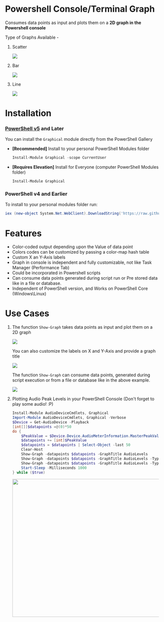 # Powershell Console/Terminal Graph
Consumes data points as input and plots them on a **2D graph in the Powershell console**

Type of Graphs Available -

1. Scatter

    ![](https://github.com/PrateekKumarSingh/PSConsoleGraph/blob/master/img/Scatter.jpg)

2. Bar

    ![](https://github.com/PrateekKumarSingh/PSConsoleGraph/blob/master/img/Bar.jpg)

3. Line

    ![](https://github.com/PrateekKumarSingh/PSConsoleGraph/blob/master/img/Line.jpg)

# Installation

### [PowerShell v5](https://www.microsoft.com/en-us/download/details.aspx?id=50395) and Later
You can install the `Graphical` module directly from the PowerShell Gallery


* **[Recommended]** Install to your personal PowerShell Modules folder
    ```PowerShell
    Install-Module Graphical -scope CurrentUser
    ```
* **[Requires Elevation]** Install for Everyone (computer PowerShell Modules folder)
    ```PowerShell
    Install-Module Graphical
    ```

### PowerShell v4 and Earlier
To install to your personal modules folder run:
```PowerShell
iex (new-object System.Net.WebClient).DownloadString('https://raw.githubusercontent.com/PrateekKumarSingh/Graphical/master/Install.ps1')
```

# Features
* Color-coded output depending upon the Value of data point
* Colors codes can be customized by passing a color-map hash table
* Custom X an Y-Axis labels
* Graph in console is independent and fully customizable, not like Task Manager (Performance Tab)
* Could be incorporated in Powershell scripts
* Can consume data points generated during script run or Pre stored data like in a file or database.
* Independent of PowerShell version, and Works on PowerShell Core (Windows\Linux)

# Use Cases
1. The function `Show-Graph` takes data points as input and plot them on a 2D graph

    ![](https://github.com/PrateekKumarSingh/PSConsoleGraph/blob/master/img/Example1.jpg)

    You can also customize the labels on X and Y-Axis and provide a graph title

    ![](https://github.com/PrateekKumarSingh/PSConsoleGraph/blob/master/img/Example2.jpg)

    The function `Show-Graph` can consume data points, generated during script execution or from a file or database like in the above example.

    ![](https://github.com/PrateekKumarSingh/PSConsoleGraph/blob/master/img/Example3.jpg)

2. Plotting Audio Peak Levels in your PowerShell Console (Don't forget to play some audio! :P)

    ```PowerShell
    Install-Module AudioDeviceCmdlets, Graphical
    Import-Module AudioDeviceCmdlets, Graphical -Verbose
    $Device = Get-AudioDevice -Playback
    [int[]]$datapoints =@(0)*50
    do {
        $PeakValue = $Device.Device.AudioMeterInformation.MasterPeakValue*100
        $datapoints += [int]$PeakValue
        $datapoints = $datapoints | Select-Object -last 50
        Clear-Host
        Show-Graph -datapoints $datapoints -GraphTitle AudioLevels
        Show-Graph -datapoints $datapoints -GraphTitle AudioLevels -Type Line
        Show-Graph -datapoints $datapoints -GraphTitle AudioLevels -Type Scatter
        Start-Sleep -Milliseconds 1000
    } while ($true)
    ```

    <img src="https://github.com/PrateekKumarSingh/PSConsoleGraph/blob/master/img/AudioPeakLevels.gif" width="700" height="450" />

